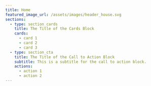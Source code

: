```yaml
---
title: Home
featured_image_url: /assets/images/header_house.svg
sections:
  - type: section_cards
    title: The Title of the Cards Block
    cards:
      - card 1
      - card 2
      - card 3
  - type: section_cta
    title: The Title of the Call to Action Block
    subtitle: This is a subtitle for the call to action block.
    actions:
      - action 1
      - action 2
---
```

